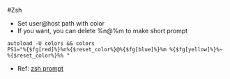 #Zsh
* Set user@host path with color
* If you want, you can delete %n@%m to make short prompt
```
autoload -U colors && colors
PS1="%{$fg[red]%}%n%{$reset_color%}@%{$fg[blue]%}%m %{$fg[yellow]%}%~ %{$reset_color%}%% "
```
* Ref: [zsh prompt](http://www.nparikh.org/unix/prompt.php)
